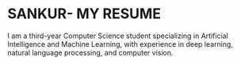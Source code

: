 # SANKUR- MY RESUME
I am a third-year Computer Science student specializing in Artificial Intelligence and Machine Learning, with experience in deep learning, natural language processing, and computer vision. 
